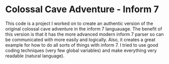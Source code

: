 # Colossal Cave Adventure - Inform 7

This code is a project I worked on to create an authentic version of the original colossal cave adventure in the inform 7 languauage. The benefit of this version is that it has the more advanced modern inform 7 parser so can be communicated with more easily and logically. Also, it creates a great example for how to do all sorts of things with inform 7. I tried to use good coding techniques (very few global variables) and make everything very readable (natural language).
